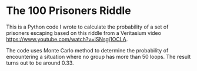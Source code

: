 # The 100 Prisoners Riddle
This is a Python code I wrote to calculate the probability of a set of prisoners escaping based on this riddle from a Veritasium video https://www.youtube.com/watch?v=iSNsgj1OCLA.

The code uses Monte Carlo method to determine the probability of encountering a situation where no group has more than 50 loops. The result turns out to be around 0.33.
